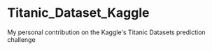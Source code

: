 # Titanic_Dataset_Kaggle
My personal contribution on the Kaggle's Titanic Datasets prediction challenge
